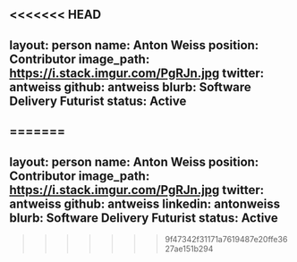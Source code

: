 <<<<<<< HEAD
---
layout: person
name: Anton Weiss
position: Contributor
image_path: https://i.stack.imgur.com/PgRJn.jpg
twitter: antweiss
github: antweiss
blurb: Software Delivery Futurist
status: Active
---
=======
---
layout: person
name: Anton Weiss
position: Contributor
image_path: https://i.stack.imgur.com/PgRJn.jpg
twitter: antweiss
github: antweiss
linkedin: antonweiss
blurb: Software Delivery Futurist
status: Active
---
>>>>>>> 9f47342f31171a7619487e20ffe3627ae151b294
